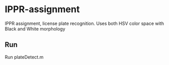 # IPPR-assignment
IPPR assignment, license plate recognition. Uses both HSV color space with Black and White morphology

## Run
Run plateDetect.m
